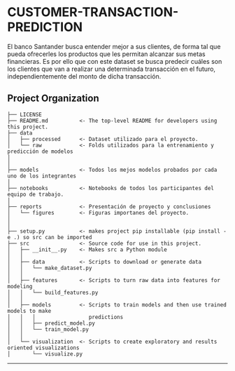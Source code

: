 CUSTOMER-TRANSACTION-PREDICTION
==============================

El banco Santander busca entender mejor a sus clientes, de forma tal que pueda ofrecerles los productos que les permitan alcanzar sus metas financieras. Es por ello que con este dataset se busca predecir cuáles son los clientes que van a realizar una determinada transacción en el futuro, independientemente del monto de dicha transacción.

Project Organization
------------

    ├── LICENSE
    ├── README.md          <- The top-level README for developers using this project.
    ├── data
    │   ├── processed      <- Dataset utilizado para el proyecto.
    │   └── raw            <- Folds utilizados para la entrenamiento y predicción de modelos
    │
    │
    ├── models             <- Todos los mejos modelos probados por cada uno de los integrantes
    │
    ├── notebooks          <- Notebooks de todos los participantes del equipo de trabajo. 
    │
    ├── reports            <- Presentación de proyecto y conclusiones
    │   └── figures        <- Figuras importanes del proyecto. 
    │
    │
    ├── setup.py           <- makes project pip installable (pip install -e .) so src can be imported
    ├── src                <- Source code for use in this project.
    │   ├── __init__.py    <- Makes src a Python module
    │   │
    │   ├── data           <- Scripts to download or generate data
    │   │   └── make_dataset.py
    │   │
    │   ├── features       <- Scripts to turn raw data into features for modeling
    │   │   └── build_features.py
    │   │
    │   ├── models         <- Scripts to train models and then use trained models to make
    │   │   │                 predictions
    │   │   ├── predict_model.py
    │   │   └── train_model.py
    │   │
    │   └── visualization  <- Scripts to create exploratory and results oriented visualizations
    │       └── visualize.py
--------
